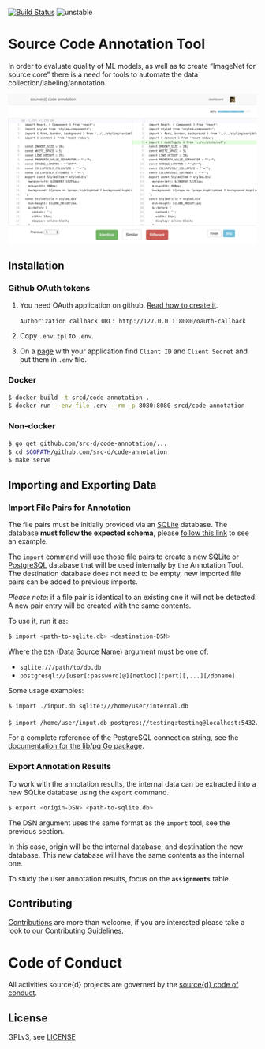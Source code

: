 [![Build Status](https://travis-ci.org/src-d/code-annotation.svg)](https://travis-ci.org/src-d/code-annotation)
![unstable](https://svg-badge.appspot.com/badge/stability/unstable?a)

# Source Code Annotation Tool

In order to evaluate quality of ML models, as well as to create “ImageNet for source core” there is a need for tools to automate the data collection/labeling/annotation.

![Screenshot](.github/screenshot.png?raw=true)

## Installation

### Github OAuth tokens

1. You need OAuth application on github. [Read how to create it](https://developer.github.com/apps/building-oauth-apps/creating-an-oauth-app/).

    `Authorization callback URL: http://127.0.0.1:8080/oauth-callback`

2. Copy `.env.tpl` to `.env`.

3. On a [page](https://github.com/settings/developers) with your application find `Client ID` and `Client Secret` and put them in `.env` file.

### Docker

```bash
$ docker build -t srcd/code-annotation .
$ docker run --env-file .env --rm -p 8080:8080 srcd/code-annotation
```

### Non-docker

```bash
$ go get github.com/src-d/code-annotation/...
$ cd $GOPATH/github.com/src-d/code-annotation
$ make serve
```

## Importing and Exporting Data

### Import File Pairs for Annotation

The file pairs must be initially provided via an [SQLite](https://sqlite.org/) database. The database **must follow the expected schema**, please [follow this link](./cli/examples/import/example.sql) to see an example.

The `import` command will use those file pairs to create a new [SQLite](https://sqlite.org/) or [PostgreSQL](https://www.postgresql.org/) database that will be used internally by the Annotation Tool. The destination database does not need to be empty, new imported file pairs can be added to previous imports.

_Please note_: if a file pair is identical to an existing one it will not be detected. A new pair entry will be created with the same contents.

To use it, run it as:

```bash
$ import <path-to-sqlite.db> <destination-DSN>
```

Where the `DSN` (Data Source Name) argument must be one of:

* `sqlite:///path/to/db.db`
* `postgresql://[user[:password]@][netloc][:port][,...][/dbname]`

Some usage examples:

```bash
$ import ./input.db sqlite:///home/user/internal.db

$ import /home/user/input.db postgres://testing:testing@localhost:5432/input?sslmode=disable
```

For a complete reference of the PostgreSQL connection string, see the [documentation for the lib/pq Go package](https://godoc.org/github.com/lib/pq#hdr-Connection_String_Parameters).

### Export Annotation Results

To work with the annotation results, the internal data can be extracted into a new SQLite database using the `export` command.

```bash
$ export <origin-DSN> <path-to-sqlite.db>
```

The DSN argument uses the same format as the `import` tool, see the previous section.

In this case, origin will be the internal database, and destination the new database. This new database will have the same contents as the internal one.

To study the user annotation results, focus on the **`assignments`** table.

## Contributing

[Contributions](https://github.com/src-d/code-annotation/issues) are more than welcome, if you are interested please take a look to
our [Contributing Guidelines](CONTRIBUTING.md).

# Code of Conduct

All activities source{d} projects are governed by the [source{d} code of conduct](CODE_OF_CONDUCT.md).

## License

GPLv3, see [LICENSE](LICENSE)
